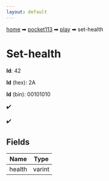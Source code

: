```yaml
---
layout: default
---
```


[home](/) ➡ [pocket113](/protocol/pocket113) ➡ [play](/protocol/pocket113/play) ➡ set-health

# Set-health

**Id**: 42

**Id** (hex): 2A

**Id** (bin): 00101010

✔️

✔️

## Fields

Name | Type
---|---
health | varint


